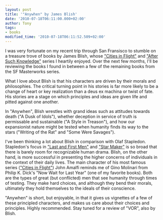 ```yaml
---
layout: post
title: '"Anywhen" by James Blish'
date: '2010-07-18T06:11:00.000+02:00'
author: Tony
tags:
- books
modified_time: '2010-07-18T06:11:52.509+02:00'
---
```


I was very fortunate on my recent trip through San Fransisco to stumble on a
treasure trove of books by James Blish, whose ["Cities in
Flight"](/2008-04-19-review-cities-in-flight-by-james-blish) and ["After Such
Knowledge"](/2009-08-16-after-such-knowledge-by-james-blish) series I heartily
enjoyed. Over the next few months, I'll be reviewing the books I found in
between a few of the remaining books from the SF Masterworks series.

What I love about Blish is that his characters are driven by their morals and
philosophies. The critical turning point in his stories is far more likely to
be a change of heart or key realization than a deus ex machina or twist of fate.
His stories are a stage on which principles and ideas are given life and pitted
against one another. 

In "Anywhen", Blish wrestles with grand ideas such as attitudes towards death
("A Dusk of Idols"), whether deception in service of truth is permissable and
sustainable ("A Style in Treason"), and how our expansionist nature might be
tested when humanity finds its way to the stars ("Writing of the Rat" and "Some
Were Savages").

I've been thinking a lot about Blish in comparison with Olaf Stapledon.
Stapledon's focus in ["Last and First
Men"](/2010-06-03-last-and-first-men-by-olaf-stapledon) and ["Star
Maker"](/2010-01-30-star-maker-by-olaf-stapledon) is so broad that there is
barely room for recognizable human drama. Blish, on the other hand, is more
successful in presenting the higher concerns of individuals in the context of
their daily lives. The main character of his most famous series (["Cities in
Flight"](/2008-04-19-review-cities-in-flight-by-james-blish)) John Amalfi
reminds me of Gino Molinari from Philip K. Dick's "Now Wait for Last Year" (one
of my favorite books). Both are the types of great (but conflicted) men that
see humanity through times of testing. They make hard choices, and although
they bend their morals, ultimately they hold themselves to the ideals of their
conscience. 

"Anywhen" is short, but enjoyable, in that it gives us vignettes of a few of
these principled characters, and makes us care about their choices and
principles. Highly recommended. Stay tuned for a review of "VOR", also by
Blish.